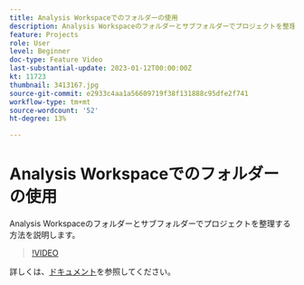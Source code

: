 ```yaml
---
title: Analysis Workspaceでのフォルダーの使用
description: Analysis Workspaceのフォルダーとサブフォルダーでプロジェクトを整理する方法を説明します。
feature: Projects
role: User
level: Beginner
doc-type: Feature Video
last-substantial-update: 2023-01-12T00:00:00Z
kt: 11723
thumbnail: 3413167.jpg
source-git-commit: e2933c4aa1a56609719f38f131888c95dfe2f741
workflow-type: tm+mt
source-wordcount: '52'
ht-degree: 13%

---
```



# Analysis Workspaceでのフォルダーの使用

Analysis Workspaceのフォルダーとサブフォルダーでプロジェクトを整理する方法を説明します。

>[!VIDEO](https://video.tv.adobe.com/v/3413167/?quality=12&learn=on)

詳しくは、[ドキュメント](https://experienceleague.adobe.com/docs/analytics/analyze/analysis-workspace/build-workspace-project/workspace-folders/about-folders.html)を参照してください。
